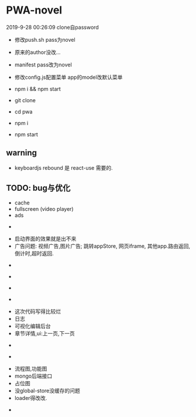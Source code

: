 # PWA-novel
2019-9-28 00:26:09 clone自password

- 修改push.sh pass为novel
- 原来的author没改...
- manifest pass改为novel
- 修改config.js配置菜单 app的model改默认菜单
- npm i && npm start

- git clone
- cd pwa
- npm i
- npm start

## warning
- keyboardjs rebound 是 react-use 需要的.

## TODO: bug与优化
- cache
- fullscreen (video player)
- ads
- ~~~阻止非pwa模式~~~
- 启动界面的效果就是出不来
- 广告问题: 视频广告,图片广告; 跳转appStore, 网页iframe, 其他app.路由返回,倒计时,超时返回.
- ~~~隐藏referer~~~
- ~~~host设置功能~~~
- ~~~access-token过期bug~~~
- ~~~软件锁~~~ ErrorBoundary里怎么触发Observe?
- 这次代码写得比较烂
- 日志
- 可视化编辑后台
- 章节详情,ui:上一页,下一页
-  ~~~开发请求log ~~~
- ~~~未匹配路由没提示~~~
- 流程图,功能图
- mongo后端接口
- 占位图
- 没global-store没缓存的问题
- loader得改改.
- ~~~需考虑缓存(size,ttl不是很必要)~~~